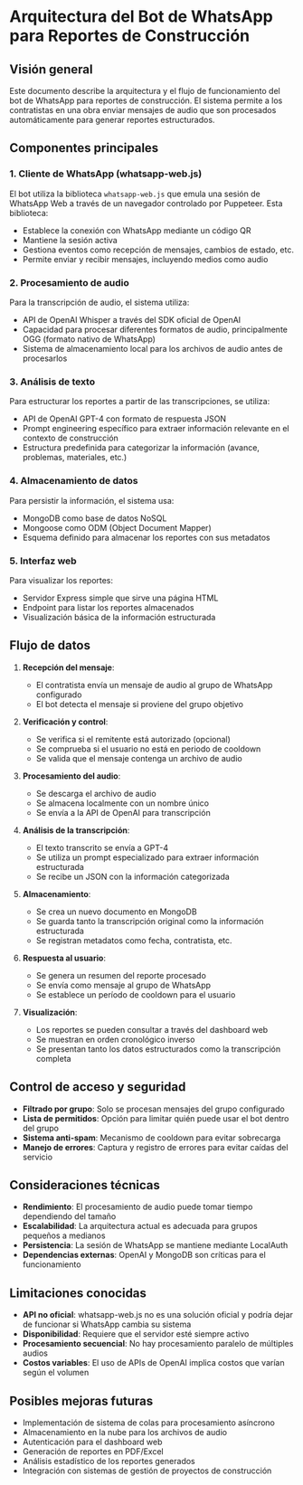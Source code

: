 # Arquitectura del Bot de WhatsApp para Reportes de Construcción

## Visión general

Este documento describe la arquitectura y el flujo de funcionamiento del bot de WhatsApp para reportes de construcción. El sistema permite a los contratistas en una obra enviar mensajes de audio que son procesados automáticamente para generar reportes estructurados.

## Componentes principales

### 1. Cliente de WhatsApp (whatsapp-web.js)

El bot utiliza la biblioteca `whatsapp-web.js` que emula una sesión de WhatsApp Web a través de un navegador controlado por Puppeteer. Esta biblioteca:

- Establece la conexión con WhatsApp mediante un código QR
- Mantiene la sesión activa
- Gestiona eventos como recepción de mensajes, cambios de estado, etc.
- Permite enviar y recibir mensajes, incluyendo medios como audio

### 2. Procesamiento de audio

Para la transcripción de audio, el sistema utiliza:

- API de OpenAI Whisper a través del SDK oficial de OpenAI
- Capacidad para procesar diferentes formatos de audio, principalmente OGG (formato nativo de WhatsApp)
- Sistema de almacenamiento local para los archivos de audio antes de procesarlos

### 3. Análisis de texto

Para estructurar los reportes a partir de las transcripciones, se utiliza:

- API de OpenAI GPT-4 con formato de respuesta JSON
- Prompt engineering específico para extraer información relevante en el contexto de construcción
- Estructura predefinida para categorizar la información (avance, problemas, materiales, etc.)

### 4. Almacenamiento de datos

Para persistir la información, el sistema usa:

- MongoDB como base de datos NoSQL
- Mongoose como ODM (Object Document Mapper)
- Esquema definido para almacenar los reportes con sus metadatos

### 5. Interfaz web

Para visualizar los reportes:

- Servidor Express simple que sirve una página HTML
- Endpoint para listar los reportes almacenados
- Visualización básica de la información estructurada

## Flujo de datos

1. **Recepción del mensaje**:

   - El contratista envía un mensaje de audio al grupo de WhatsApp configurado
   - El bot detecta el mensaje si proviene del grupo objetivo

2. **Verificación y control**:

   - Se verifica si el remitente está autorizado (opcional)
   - Se comprueba si el usuario no está en periodo de cooldown
   - Se valida que el mensaje contenga un archivo de audio

3. **Procesamiento del audio**:

   - Se descarga el archivo de audio
   - Se almacena localmente con un nombre único
   - Se envía a la API de OpenAI para transcripción

4. **Análisis de la transcripción**:

   - El texto transcrito se envía a GPT-4
   - Se utiliza un prompt especializado para extraer información estructurada
   - Se recibe un JSON con la información categorizada

5. **Almacenamiento**:

   - Se crea un nuevo documento en MongoDB
   - Se guarda tanto la transcripción original como la información estructurada
   - Se registran metadatos como fecha, contratista, etc.

6. **Respuesta al usuario**:

   - Se genera un resumen del reporte procesado
   - Se envía como mensaje al grupo de WhatsApp
   - Se establece un período de cooldown para el usuario

7. **Visualización**:
   - Los reportes se pueden consultar a través del dashboard web
   - Se muestran en orden cronológico inverso
   - Se presentan tanto los datos estructurados como la transcripción completa

## Control de acceso y seguridad

- **Filtrado por grupo**: Solo se procesan mensajes del grupo configurado
- **Lista de permitidos**: Opción para limitar quién puede usar el bot dentro del grupo
- **Sistema anti-spam**: Mecanismo de cooldown para evitar sobrecarga
- **Manejo de errores**: Captura y registro de errores para evitar caídas del servicio

## Consideraciones técnicas

- **Rendimiento**: El procesamiento de audio puede tomar tiempo dependiendo del tamaño
- **Escalabilidad**: La arquitectura actual es adecuada para grupos pequeños a medianos
- **Persistencia**: La sesión de WhatsApp se mantiene mediante LocalAuth
- **Dependencias externas**: OpenAI y MongoDB son críticas para el funcionamiento

## Limitaciones conocidas

- **API no oficial**: whatsapp-web.js no es una solución oficial y podría dejar de funcionar si WhatsApp cambia su sistema
- **Disponibilidad**: Requiere que el servidor esté siempre activo
- **Procesamiento secuencial**: No hay procesamiento paralelo de múltiples audios
- **Costos variables**: El uso de APIs de OpenAI implica costos que varían según el volumen

## Posibles mejoras futuras

- Implementación de sistema de colas para procesamiento asíncrono
- Almacenamiento en la nube para los archivos de audio
- Autenticación para el dashboard web
- Generación de reportes en PDF/Excel
- Análisis estadístico de los reportes generados
- Integración con sistemas de gestión de proyectos de construcción
